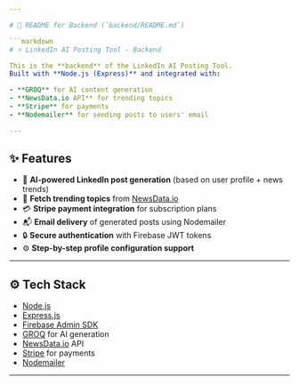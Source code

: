 ```yaml
---

# 📄 README for Backend (`backend/README.md`)

```markdown
# ⚡ LinkedIn AI Posting Tool - Backend

This is the **backend** of the LinkedIn AI Posting Tool.  
Built with **Node.js (Express)** and integrated with:  

- **GROQ** for AI content generation  
- **NewsData.io API** for trending topics  
- **Stripe** for payments  
- **Nodemailer** for sending posts to users' email  

---
```


## ✨ Features

- 🤖 **AI-powered LinkedIn post generation** (based on user profile + news trends)
- 📰 **Fetch trending topics** from [NewsData.io](https://newsdata.io/)
- 💳 **Stripe payment integration** for subscription plans
- 📬 **Email delivery** of generated posts using Nodemailer
- 🔒 **Secure authentication** with Firebase JWT tokens
- ⚙️ **Step-by-step profile configuration support**

---

## ⚙️ Tech Stack

- [Node.js](https://nodejs.org/)
- [Express.js](https://expressjs.com/)
- [Firebase Admin SDK](https://firebase.google.com/docs/admin/setup)
- [GROQ](https://groq.com/) for AI generation
- [NewsData.io](https://newsdata.io/) API
- [Stripe](https://stripe.com/) for payments
- [Nodemailer](https://nodemailer.com/)

---
